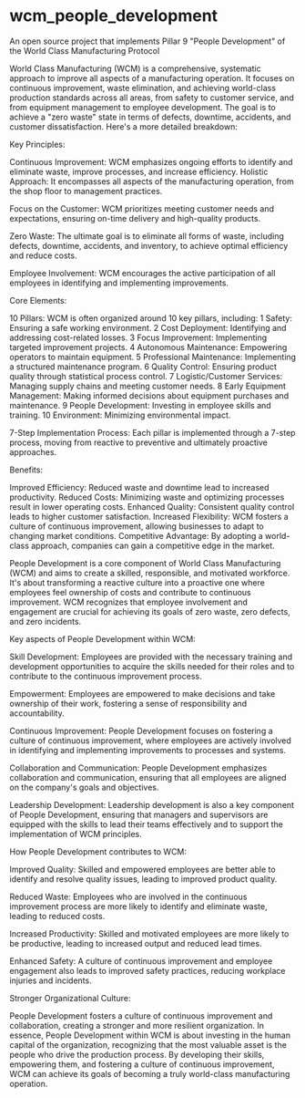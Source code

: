 # wcm_people_development
An open source project that implements Pillar 9 "People Development" of the World Class Manufacturing Protocol

World Class Manufacturing (WCM) is a comprehensive, systematic approach to improve all aspects of a manufacturing operation. It focuses on continuous improvement, waste elimination, and achieving world-class production standards across all areas, from safety to customer service, and from equipment management to employee development. The goal is to achieve a "zero waste" state in terms of defects, downtime, accidents, and customer dissatisfaction. 
Here's a more detailed breakdown:

Key Principles:

Continuous Improvement:
WCM emphasizes ongoing efforts to identify and eliminate waste, improve processes, and increase efficiency. 
Holistic Approach:
It encompasses all aspects of the manufacturing operation, from the shop floor to management practices. 

Focus on the Customer:
WCM prioritizes meeting customer needs and expectations, ensuring on-time delivery and high-quality products. 

Zero Waste:
The ultimate goal is to eliminate all forms of waste, including defects, downtime, accidents, and inventory, to achieve optimal efficiency and reduce costs. 

Employee Involvement:
WCM encourages the active participation of all employees in identifying and implementing improvements. 

Core Elements:

10 Pillars:
WCM is often organized around 10 key pillars, including:
  1 Safety: Ensuring a safe working environment. 
  2 Cost Deployment: Identifying and addressing cost-related losses. 
  3 Focus Improvement: Implementing targeted improvement projects. 
  4 Autonomous Maintenance: Empowering operators to maintain equipment. 
  5 Professional Maintenance: Implementing a structured maintenance program. 
  6 Quality Control: Ensuring product quality through statistical process control. 
  7 Logistic/Customer Services: Managing supply chains and meeting customer needs. 
  8 Early Equipment Management: Making informed decisions about equipment purchases and maintenance. 
  9 People Development: Investing in employee skills and training. 
  10 Environment: Minimizing environmental impact. 


7-Step Implementation Process:
Each pillar is implemented through a 7-step process, moving from reactive to preventive and ultimately proactive approaches. 

Benefits:

Improved Efficiency: Reduced waste and downtime lead to increased productivity. 
Reduced Costs: Minimizing waste and optimizing processes result in lower operating costs. 
Enhanced Quality: Consistent quality control leads to higher customer satisfaction. 
Increased Flexibility: WCM fosters a culture of continuous improvement, allowing businesses to adapt to changing market conditions. 
Competitive Advantage: By adopting a world-class approach, companies can gain a competitive edge in the market. 


People Development is a core component of World Class Manufacturing (WCM) and aims to create a skilled, responsible, and motivated workforce. It's about transforming a reactive culture into a proactive one where employees feel ownership of costs and contribute to continuous improvement. WCM recognizes that employee involvement and engagement are crucial for achieving its goals of zero waste, zero defects, and zero incidents. 

Key aspects of People Development within WCM:

Skill Development:
Employees are provided with the necessary training and development opportunities to acquire the skills needed for their roles and to contribute to the continuous improvement process.

Empowerment:
Employees are empowered to make decisions and take ownership of their work, fostering a sense of responsibility and accountability.

Continuous Improvement:
People Development focuses on fostering a culture of continuous improvement, where employees are actively involved in identifying and implementing improvements to processes and systems.

Collaboration and Communication:
People Development emphasizes collaboration and communication, ensuring that all employees are aligned on the company's goals and objectives.

Leadership Development:
Leadership development is also a key component of People Development, ensuring that managers and supervisors are equipped with the skills to lead their teams effectively and to support the implementation of WCM principles. 

How People Development contributes to WCM:

Improved Quality:
Skilled and empowered employees are better able to identify and resolve quality issues, leading to improved product quality.

Reduced Waste:
Employees who are involved in the continuous improvement process are more likely to identify and eliminate waste, leading to reduced costs.

Increased Productivity:
Skilled and motivated employees are more likely to be productive, leading to increased output and reduced lead times.

Enhanced Safety:
A culture of continuous improvement and employee engagement also leads to improved safety practices, reducing workplace injuries and incidents.

Stronger Organizational Culture:

People Development fosters a culture of continuous improvement and collaboration, creating a stronger and more resilient organization. 
In essence, People Development within WCM is about investing in the human capital of the organization, recognizing that the most valuable asset is the people who drive the production process. By developing their skills, empowering them, and fostering a culture of continuous improvement, WCM can achieve its goals of becoming a truly world-class manufacturing operation. 
